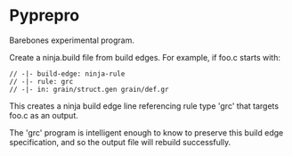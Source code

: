 # Pyprepro #

Barebones experimental program.

Create a ninja.build file from build edges.  For example, if foo.c
starts with:

    // -|- build-edge: ninja-rule
    // -|- rule: grc
    // -|- in: grain/struct.gen grain/def.gr

This creates a ninja build edge line referencing rule type 'grc' that
targets foo.c as an output.  

The 'grc' program is intelligent enough to know to preserve this build
edge specification, and so the output file will rebuild successfully.
